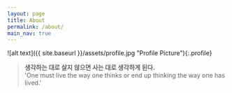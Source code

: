 ```yaml
---
layout: page
title: About
permalink: /about/
main_nav: true
---
```


![alt text]({{ site.baseurl }}/assets/profile.jpg "Profile Picture"){:.profile}

> **생각하는 대로 살지 않으면 사는 대로 생각하게 된다.**  
 'One must live the way one thinks or end up thinking the way one has lived.'
